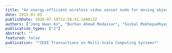 ```yaml
---
title: "An energy-efficient wireless video sensor node for moving object surveillance"
date: 2015-01-01
publishDate: 2020-07-19T22:50:41.140813Z
authors: ["Jong Hwan Ko", "Burhan Ahmad Mudassar", "Saibal Mukhopadhyay"]
publication_types: ["2"]
abstract: ""
featured: false
publication: "*IEEE Transactions on Multi-Scale Computing Systems*"
---
```


